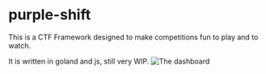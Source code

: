 # purple-shift

This is a CTF Framework designed to make competitions fun to play and to watch.

It is written in goland and js, still very WIP.
![The dashboard]()
